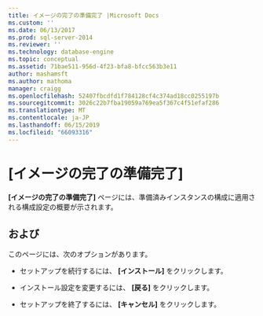 ```yaml
---
title: イメージの完了の準備完了 |Microsoft Docs
ms.custom: ''
ms.date: 06/13/2017
ms.prod: sql-server-2014
ms.reviewer: ''
ms.technology: database-engine
ms.topic: conceptual
ms.assetid: 71bae511-956d-4f23-bfa8-bfcc563b3e11
author: mashamsft
ms.author: mathoma
manager: craigg
ms.openlocfilehash: 52407fbcdfd1f784128cf4c374ad18cc0255197b
ms.sourcegitcommit: 3026c22b7fba19059a769ea5f367c4f51efaf286
ms.translationtype: MT
ms.contentlocale: ja-JP
ms.lasthandoff: 06/15/2019
ms.locfileid: "66093316"
---
```

# <a name="ready-to-complete-image"></a>[イメージの完了の準備完了]
  **[イメージの完了の準備完了]** ページには、準備済みインスタンスの構成に適用される構成設定の概要が示されます。  
  
## <a name="options"></a>および  
 このページには、次のオプションがあります。  
  
-   セットアップを続行するには、 **[インストール]** をクリックします。  
  
-   インストール設定を変更するには、 **[戻る]** をクリックします。  
  
-   セットアップを終了するには、 **[キャンセル]** をクリックします。  
  
  
